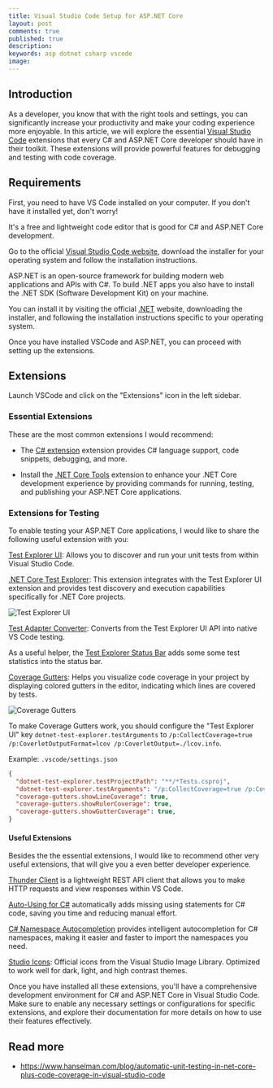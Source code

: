 ```yaml
---
title: Visual Studio Code Setup for ASP.NET Core
layout: post
comments: true
published: true
description:
keywords: asp dotnet csharp vscode
image: 
---
```


## Introduction

As a developer, you know that with the right tools and settings, you can significantly increase your productivity and make your coding experience more enjoyable. In this article, we will explore the essential [Visual Studio Code](https://code.visualstudio.com/) extensions that every C# and ASP.NET Core developer should have in their toolkit. These extensions will provide powerful features for debugging and testing with code coverage.

## Requirements

First, you need to have VS Code installed on your computer. 
If you don't have it installed yet, don't worry! 

It's a free and lightweight code editor that is good for C# and ASP.NET Core development. 

Go to the official [Visual Studio Code website](https://code.visualstudio.com/Download), download the installer for your operating system and follow the installation instructions.

ASP.NET is an open-source framework for building modern web applications and APIs with C#. To build .NET apps you also have to install the .NET SDK (Software Development Kit) on your machine. 

You can install it by visiting the official [.NET](https://dotnet.microsoft.com/en-us/download) website, downloading the  installer, and following the installation instructions specific to your operating system.

Once you have installed VSCode and ASP.NET, you can proceed with setting up the extensions.

## Extensions

Launch VSCode and click on the "Extensions" icon in the left sidebar.

### Essential Extensions

These are the most common extensions I would recommend:

* The [C# extension](https://marketplace.visualstudio.com/items?itemName=ms-dotnettools.csharp) extension provides C# language support, code snippets, debugging, and more.

* Install the [.NET Core Tools](https://marketplace.visualstudio.com/items?itemName=formulahendry.dotnet) extension to enhance your .NET Core development experience by providing commands for running, testing, and publishing your ASP.NET Core applications.

### Extensions for Testing

To enable testing your ASP.NET Core applications, I would like to share the following useful extension with you:

[Test Explorer UI](https://marketplace.visualstudio.com/items?itemName=hbenl.vscode-test-explorer): Allows you to discover and run your unit tests from within Visual Studio Code.

[.NET Core Test Explorer](https://marketplace.visualstudio.com/items?itemName=formulahendry.dotnet-test-explorer): This extension integrates with the Test Explorer UI extension and provides test discovery and execution capabilities specifically for .NET Core projects.

<img src="https://github.com/odan/slim4-skeleton/assets/781074/bc296a9d-59b4-44ed-aa49-e0ea73ea6eee" loading="lazy" alt="Test Explorer UI">

[Test Adapter Converter](https://marketplace.visualstudio.com/items?itemName=ms-vscode.test-adapter-converter): Converts from the Test Explorer UI API into native VS Code testing.

As a useful helper, the [Test Explorer Status Bar](https://marketplace.visualstudio.com/items?itemName=connorshea.vscode-test-explorer-status-bar)
adds some some test statistics into the status bar.

[Coverage Gutters](https://marketplace.visualstudio.com/items?itemName=ryanluker.vscode-coverage-gutters): Helps you visualize code coverage in your project by displaying colored gutters in the editor, indicating which lines are covered by tests.

<img src="https://github.com/odan/slim4-skeleton/assets/781074/664ba642-bacc-4f18-9049-1ee608051000" loading="lazy" alt="Coverage Gutters">

To make Coverage Gutters work, you should configure the "Test Explorer UI"
key `dotnet-test-explorer.testArguments` to `/p:CollectCoverage=true /p:CoverletOutputFormat=lcov /p:CoverletOutput=./lcov.info`.

Example: `.vscode/settings.json`

```json
{
  "dotnet-test-explorer.testProjectPath": "**/*Tests.csproj",
  "dotnet-test-explorer.testArguments": "/p:CollectCoverage=true /p:CoverletOutputFormat=lcov /p:CoverletOutput=./lcov.info",
  "coverage-gutters.showLineCoverage": true,
  "coverage-gutters.showRulerCoverage": true,
  "coverage-gutters.showGutterCoverage": true,
}
```

#### Useful Extensions

Besides the the essential extensions, I would like to recommend other
very useful extensions, that will give you a even better developer experience.

[Thunder Client](https://marketplace.visualstudio.com/items?itemName=rangav.vscode-thunder-client) is a lightweight REST API client that allows you to make HTTP requests and view responses within VS Code.

[Auto-Using for C#](https://marketplace.visualstudio.com/items?itemName=Fudge.auto-using) automatically adds missing using statements for C# code, saving you time and reducing manual effort.

[C# Namespace Autocompletion](https://marketplace.visualstudio.com/items?itemName=adrianwilczynski.namespace) provides intelligent autocompletion for C# namespaces, making it easier and faster to import the namespaces you need.

[Studio Icons](https://marketplace.visualstudio.com/items?itemName=jtlowe.vscode-icon-theme): Official icons from the Visual Studio Image Library. Optimized to work well for dark, light, and high contrast themes.

Once you have installed all these extensions, you'll have a comprehensive development environment for C# and ASP.NET Core in Visual Studio Code. Make sure to enable any necessary settings or configurations for specific extensions, and explore their documentation for more details on how to use their features effectively.

## Read more

* <https://www.hanselman.com/blog/automatic-unit-testing-in-net-core-plus-code-coverage-in-visual-studio-code>

